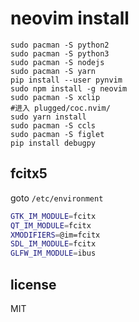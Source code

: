 # neovim install
```shell
sudo pacman -S python2 
sudo pacman -S python3 
sudo pacman -S nodejs 
sudo pacman -S yarn
pip install --user pynvim
sudo npm install -g neovim
sudo pacman -S xclip
#进入 plugged/coc.nvim/
sudo yarn install
sudo pacman -S ccls
sudo pacman -S figlet 
pip install debugpy
```

## fcitx5
goto `/etc/environment` 
```bash
GTK_IM_MODULE=fcitx
QT_IM_MODULE=fcitx
XMODIFIERS=@im=fcitx
SDL_IM_MODULE=fcitx
GLFW_IM_MODULE=ibus
```
## license
MIT


